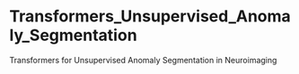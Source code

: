 # Transformers_Unsupervised_Anomaly_Segmentation
Transformers for Unsupervised Anomaly Segmentation in Neuroimaging
